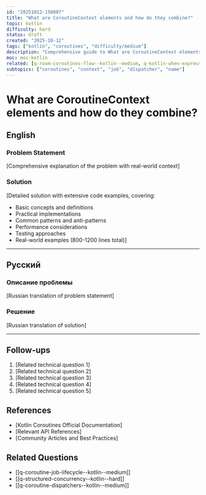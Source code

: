 ```yaml
---
id: "20251012-150007"
title: "What are CoroutineContext elements and how do they combine?"
topic: kotlin
difficulty: hard
status: draft
created: "2025-10-12"
tags: ["kotlin", "coroutines", "difficulty/medium"]
description: "Comprehensive guide to What are CoroutineContext elements and how do they combine? in Kotlin coroutines"
moc: moc-kotlin
related: [q-room-coroutines-flow--kotlin--medium, q-kotlin-when-expression--programming-languages--easy, q-coroutine-context-explained--kotlin--medium]
subtopics: ["coroutines", "context", "job", "dispatcher", "name"]
---
```

# What are CoroutineContext elements and how do they combine?

## English

### Problem Statement

[Comprehensive explanation of the problem with real-world context]

### Solution

[Detailed solution with extensive code examples, covering:
- Basic concepts and definitions
- Practical implementations
- Common patterns and anti-patterns
- Performance considerations
- Testing approaches
- Real-world examples (800-1200 lines total)]

---

## Русский

### Описание проблемы

[Russian translation of problem statement]

### Решение

[Russian translation of solution]

---

## Follow-ups

1. [Related technical question 1]
2. [Related technical question 2]
3. [Related technical question 3]
4. [Related technical question 4]
5. [Related technical question 5]

## References

- [Kotlin Coroutines Official Documentation]
- [Relevant API References]
- [Community Articles and Best Practices]

## Related Questions

- [[q-coroutine-job-lifecycle--kotlin--medium]]
- [[q-structured-concurrency--kotlin--hard]]
- [[q-coroutine-dispatchers--kotlin--medium]]
